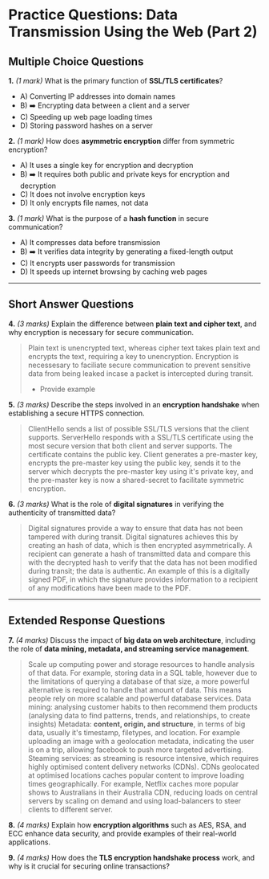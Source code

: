 # **Practice Questions: Data Transmission Using the Web (Part 2)**

## **Multiple Choice Questions**

**1.** *(1 mark)* What is the primary function of **SSL/TLS certificates**?  
   - A) Converting IP addresses into domain names  
   - B) ➡️ Encrypting data between a client and a server  
   - C) Speeding up web page loading times  
   - D) Storing password hashes on a server  

**2.** *(1 mark)* How does **asymmetric encryption** differ from symmetric encryption?  
   - A) It uses a single key for encryption and decryption  
   - B) ➡️ It requires both public and private keys for encryption and decryption  
   - C) It does not involve encryption keys  
   - D) It only encrypts file names, not data  

**3.** *(1 mark)* What is the purpose of a **hash function** in secure communication?  
   - A) It compresses data before transmission  
   - B) ➡️ It verifies data integrity by generating a fixed-length output  
   - C) It encrypts user passwords for transmission  
   - D) It speeds up internet browsing by caching web pages  

---

## **Short Answer Questions**

**4.** *(3 marks)* Explain the difference between **plain text and cipher text**, and why encryption is necessary for secure communication.  
> Plain text is unencrypted text, whereas cipher text takes plain text and encrypts the text, requiring a key to unencryption. Encryption is necessesary to faciliate secure communication to prevent sensitive data from being leaked incase a packet is intercepted during transit.
> - Provide example 


**5.** *(3 marks)* Describe the steps involved in an **encryption handshake** when establishing a secure HTTPS connection.  
> ClientHello sends a list of possible SSL/TLS versions that the client supports. ServerHello responds with a SSL/TLS certificate using the most secure version that both client and server supports. The certificate contains the public key. Client generates a pre-master key, encrypts the pre-master key using the public key, sends it to the server which decrypts the pre-master key using it's private key, and the pre-master key is now a shared-secret to facilitate symmetric encryption. 

**6.** *(3 marks)* What is the role of **digital signatures** in verifying the authenticity of transmitted data?  
> Digital signatures provide a way to ensure that data has not been tampered with during transit. Digital signatures achieves this by creating an hash of data, which is then encrypted asymmetrically. A recipient can generate a hash of transmitted data and compare this with the decrypted hash to verify that the data has not been modified during transit; the data is authentic. An example of this is a digitally signed PDF, in which the signature provides information to a recipient of any modifications have been made to the PDF. 



---

## **Extended Response Questions**

**7.** *(4 marks)* Discuss the impact of **big data on web architecture**, including the role of **data mining, metadata, and streaming service management**.  
> Scale up computing power and storage resources to handle analysis of that data. For example, storing data in a SQL table, however due to the limitations of querying a database of that size, a more powerful alternative is required to handle that amount of data. This means people rely on more scalable and powerful database services.
> Data mining: analysing customer habits to then recommend them products (analysing data to find patterns, trends, and relationships, to create insights)
> Metadata: **content, origin, and structure**, in terms of big data, usually it's timestamp, filetypes, and location. For example uploading an image with a geolocation metadata, indicating the user is on a trip, allowing facebook to push more targeted advertising.
> Steaming services: as streaming is resource intensive, which requires highly optimised content delivery networks (CDNs). CDNs geolocated at optimised locations caches popular content to improve loading times geographically. For example, Netflix caches more popular shows to Australians in their Australia CDN, reducing loads on central servers by scaling on demand and using load-balancers to steer clients to different server. 

**8.** *(4 marks)* Explain how **encryption algorithms** such as AES, RSA, and ECC enhance data security, and provide examples of their real-world applications.  


**9.** *(4 marks)* How does the **TLS encryption handshake process** work, and why is it crucial for securing online transactions?  

